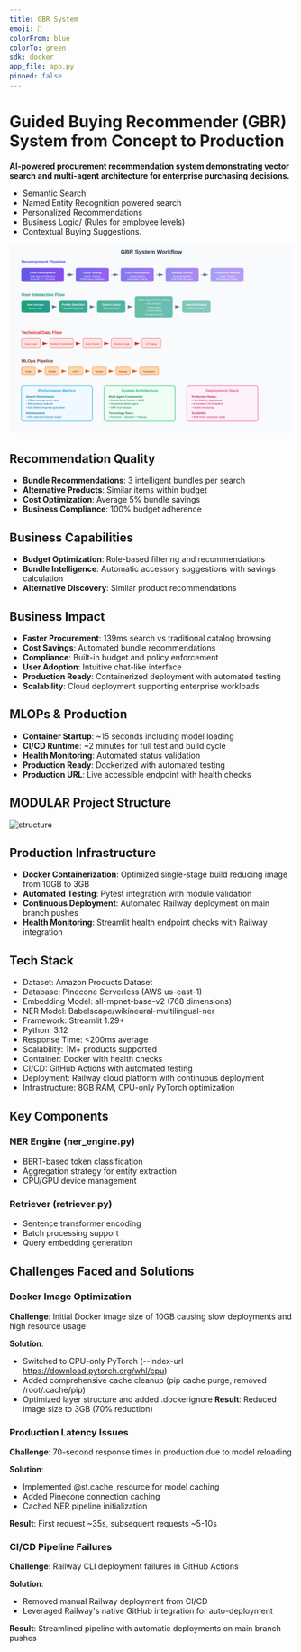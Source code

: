 ```yaml
---
title: GBR System
emoji: 🛒
colorFrom: blue
colorTo: green
sdk: docker
app_file: app.py
pinned: false
---
```


# Guided Buying Recommender (GBR) System from Concept to Production

<b>AI-powered procurement recommendation system demonstrating vector search and multi-agent architecture for enterprise purchasing decisions.</b>
- Semantic Search
- Named Entity Recognition powered search
- Personalized Recommendations
- Business Logic/ (Rules for employee levels)
- Contextual Buying Suggestions.

![Worflow](https://github.com/Pratik872/Guided-Buying-Recommender-System-PineCone/blob/main/readme_resources/workflow_diagram.svg)

## Recommendation Quality
- <b>Bundle Recommendations</b>: 3 intelligent bundles per search
- <b>Alternative Products</b>: Similar items within budget
- <b>Cost Optimization</b>: Average 5% bundle savings
- <b>Business Compliance</b>: 100% budget adherence

## Business Capabilities
- <b>Budget Optimization</b>: Role-based filtering and recommendations
- <b>Bundle Intelligence</b>: Automatic accessory suggestions with savings calculation
- <b>Alternative Discovery</b>: Similar product recommendations

## Business Impact
- <b>Faster Procurement</b>: 139ms search vs traditional catalog browsing
- <b>Cost Savings</b>: Automated bundle recommendations
- <b>Compliance</b>: Built-in budget and policy enforcement
- <b>User Adoption</b>: Intuitive chat-like interface
- <b>Production Ready</b>: Containerized deployment with automated testing
- <b>Scalability</b>: Cloud deployment supporting enterprise workloads

## MLOPs & Production
- <b>Container Startup</b>: ~15 seconds including model loading
- <b>CI/CD Runtime</b>: ~2 minutes for full test and build cycle
- <b>Health Monitoring</b>: Automated status validation
- <b>Production Ready</b>: Dockerized with automated testing
- <b>Production URL</b>: Live accessible endpoint with health checks

## MODULAR Project Structure
![structure](https://github.com/Pratik872/Guided-Buying-System-PineCone/blob/main/readme_resources/structure.png)


## Production Infrastructure
- <b>Docker Containerization</b>: Optimized single-stage build reducing image from 10GB to 3GB
- <b>Automated Testing</b>: Pytest integration with module validation
- <b>Continuous Deployment</b>: Automated Railway deployment on main branch pushes
- <b>Health Monitoring</b>: Streamlit health endpoint checks with Railway integration

<!-- ## Business Applications -->
<!-- ### SAP Ariba Context
- <b>Procurement Intelligence</b>: Automated buying suggestions
- <b>Cost Optimization</b>: Bundle deals and budget compliance
- <b>User Experience</b>: Natural language search interface
- <b>Scalability</b>: Vector database handles millions of products
- <b>Integration Ready</b>: API-first architecture for enterprise systems -->


<!-- ### SAP Ariba Alignment
- <b>Vector Search</b>: Next-generation catalog search using semantic understanding
- <b>AI Recommendations</b>: Intelligent buying suggestions based on user context
- <b>Business Logic</b>: Enterprise-grade policy enforcement and budget controls
- <b>Multi-Agent Architecture</b>: Scalable, maintainable AI system design
- <b>Performance</b>: Production-ready latency for enterprise deployment -->

## Tech Stack
- Dataset: Amazon Products Dataset
- Database: Pinecone Serverless (AWS us-east-1)
- Embedding Model: all-mpnet-base-v2 (768 dimensions)
- NER Model: Babelscape/wikineural-multilingual-ner
- Framework: Streamlit 1.29+
- Python: 3.12
- Response Time: <200ms average
- Scalability: 1M+ products supported
- Container: Docker with health checks
- CI/CD: GitHub Actions with automated testing
- Deployment: Railway cloud platform with continuous deployment
- Infrastructure: 8GB RAM, CPU-only PyTorch optimization


## Key Components
### NER Engine (ner_engine.py)
- BERT-based token classification
- Aggregation strategy for entity extraction
- CPU/GPU device management

### Retriever (retriever.py)
- Sentence transformer encoding
- Batch processing support
- Query embedding generation

## Challenges Faced and Solutions
### Docker Image Optimization

<b>Challenge</b>: Initial Docker image size of 10GB causing slow deployments and high resource usage

<b>Solution</b>:
- Switched to CPU-only PyTorch (--index-url https://download.pytorch.org/whl/cpu)
- Added comprehensive cache cleanup (pip cache purge, removed /root/.cache/pip)
- Optimized layer structure and added .dockerignore
<b>Result</b>: Reduced image size to 3GB (70% reduction)


### Production Latency Issues

<b>Challenge</b>: 70-second response times in production due to model reloading

<b>Solution</b>:
- Implemented @st.cache_resource for model caching
- Added Pinecone connection caching
- Cached NER pipeline initialization

<b>Result</b>: First request ~35s, subsequent requests ~5-10s

### CI/CD Pipeline Failures

<b>Challenge</b>: Railway CLI deployment failures in GitHub Actions

<b>Solution</b>:
- Removed manual Railway deployment from CI/CD
- Leveraged Railway's native GitHub integration for auto-deployment

<b>Result</b>: Streamlined pipeline with automatic deployments on main branch pushes